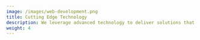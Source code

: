 ```yaml
---
image: /images/web-development.png
title: Cutting Edge Technology
description: We leverage advanced technology to deliver solutions that exceed expectations.
weight: 4
---
```

